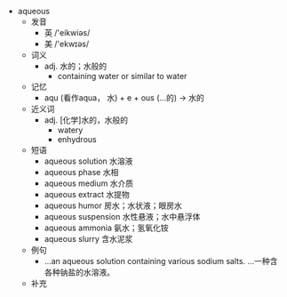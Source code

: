- aqueous
  - 发音
    - 英 /'eikwiəs/
    - 美 /'ekwɪəs/
  - 词义
    - adj. 水的；水般的
      - containing water or similar to water
  - 记忆
    - aqu (看作aqua， 水) + e + ous (…的) → 水的
  - 近义词
    - adj. [化学]水的，水般的
      - watery
      - enhydrous
  - 短语
    - aqueous solution 水溶液
    - aqueous phase 水相
    - aqueous medium 水介质
    - aqueous extract 水提物
    - aqueous humor 房水；水状液；眼房水
    - aqueous suspension 水性悬液；水中悬浮体
    - aqueous ammonia 氨水；氢氧化铵
    - aqueous slurry 含水泥浆
  - 例句
    - ...an aqueous solution containing various sodium salts. ...一种含各种钠盐的水溶液。
  - 补充
